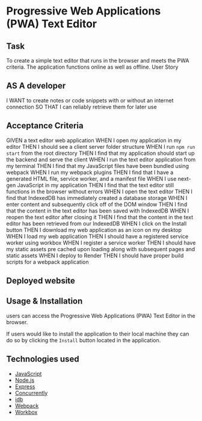 # Progressive Web Applications (PWA) Text Editor

 ## Task

To create a simple text editor that runs in the browser and meets the PWA criteria. The application functions online as well as offline. User Story

## AS A developer

I WANT to create notes or code snippets with or without an internet connection
SO THAT I can reliably retrieve them for later use

## Acceptance Criteria

GIVEN a text editor web application
WHEN I open my application in my editor
THEN I should see a client server folder structure
WHEN I run `npm run start` from the root directory
THEN I find that my application should start up the backend and serve the client
WHEN I run the text editor application from my terminal
THEN I find that my JavaScript files have been bundled using webpack
WHEN I run my webpack plugins
THEN I find that I have a generated HTML file, service worker, and a manifest file
WHEN I use next-gen JavaScript in my application
THEN I find that the text editor still functions in the browser without errors
WHEN I open the text editor
THEN I find that IndexedDB has immediately created a database storage
WHEN I enter content and subsequently click off of the DOM window
THEN I find that the content in the text editor has been saved with IndexedDB
WHEN I reopen the text editor after closing it
THEN I find that the content in the text editor has been retrieved from our IndexedDB
WHEN I click on the Install button
THEN I download my web application as an icon on my desktop
WHEN I load my web application
THEN I should have a registered service worker using workbox
WHEN I register a service worker
THEN I should have my static assets pre cached upon loading along with subsequent pages and static assets
WHEN I deploy to Render
THEN I should have proper build scripts for a webpack application
  
## Deployed website 



## Usage & Installation

users can access the Progressive Web Applications (PWA) Text Editor in the browser.
 
If users would like to install the application to their local machine they can do so by clicking the `Install` button located in the application.

## Technologies used 

+ [JavaScript](https://developer.mozilla.org/en-US/docs/Web/JavaScript)
+ [Node.js](https://nodejs.org/en/) 
+ [Express](https://www.npmjs.com/package/express) 
+ [Concurrently](https://www.npmjs.com/package/concurrently) 
+ [idb](https://www.npmjs.com/package/idb) 
+ [Webpack](https://webpack.js.org/) 
+ [Workbox](https://developer.chrome.com/docs/workbox/)